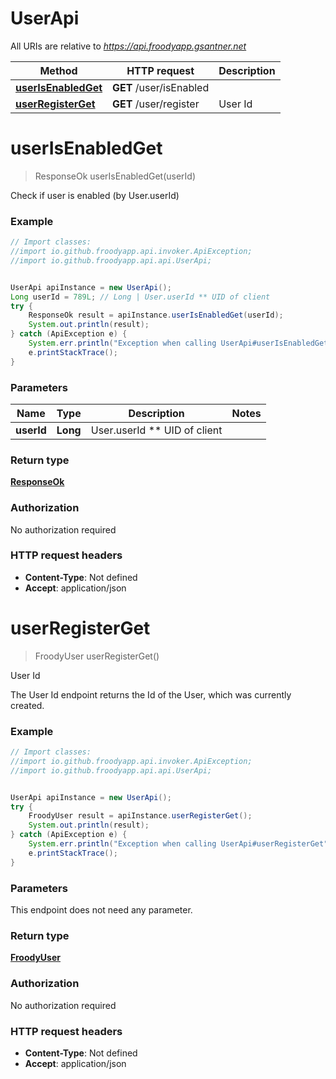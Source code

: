 # UserApi

All URIs are relative to *https://api.froodyapp.gsantner.net*

Method | HTTP request | Description
------------- | ------------- | -------------
[**userIsEnabledGet**](UserApi.md#userIsEnabledGet) | **GET** /user/isEnabled | 
[**userRegisterGet**](UserApi.md#userRegisterGet) | **GET** /user/register | User Id


<a name="userIsEnabledGet"></a>
# **userIsEnabledGet**
> ResponseOk userIsEnabledGet(userId)



Check if user is enabled (by User.userId)

### Example
```java
// Import classes:
//import io.github.froodyapp.api.invoker.ApiException;
//import io.github.froodyapp.api.api.UserApi;


UserApi apiInstance = new UserApi();
Long userId = 789L; // Long | User.userId ** UID of client
try {
    ResponseOk result = apiInstance.userIsEnabledGet(userId);
    System.out.println(result);
} catch (ApiException e) {
    System.err.println("Exception when calling UserApi#userIsEnabledGet");
    e.printStackTrace();
}
```

### Parameters

Name | Type | Description  | Notes
------------- | ------------- | ------------- | -------------
 **userId** | **Long**| User.userId ** UID of client |

### Return type

[**ResponseOk**](ResponseOk.md)

### Authorization

No authorization required

### HTTP request headers

 - **Content-Type**: Not defined
 - **Accept**: application/json

<a name="userRegisterGet"></a>
# **userRegisterGet**
> FroodyUser userRegisterGet()

User Id

The User Id endpoint returns the Id of the User, which was currently created.

### Example
```java
// Import classes:
//import io.github.froodyapp.api.invoker.ApiException;
//import io.github.froodyapp.api.api.UserApi;


UserApi apiInstance = new UserApi();
try {
    FroodyUser result = apiInstance.userRegisterGet();
    System.out.println(result);
} catch (ApiException e) {
    System.err.println("Exception when calling UserApi#userRegisterGet");
    e.printStackTrace();
}
```

### Parameters
This endpoint does not need any parameter.

### Return type

[**FroodyUser**](FroodyUser.md)

### Authorization

No authorization required

### HTTP request headers

 - **Content-Type**: Not defined
 - **Accept**: application/json


